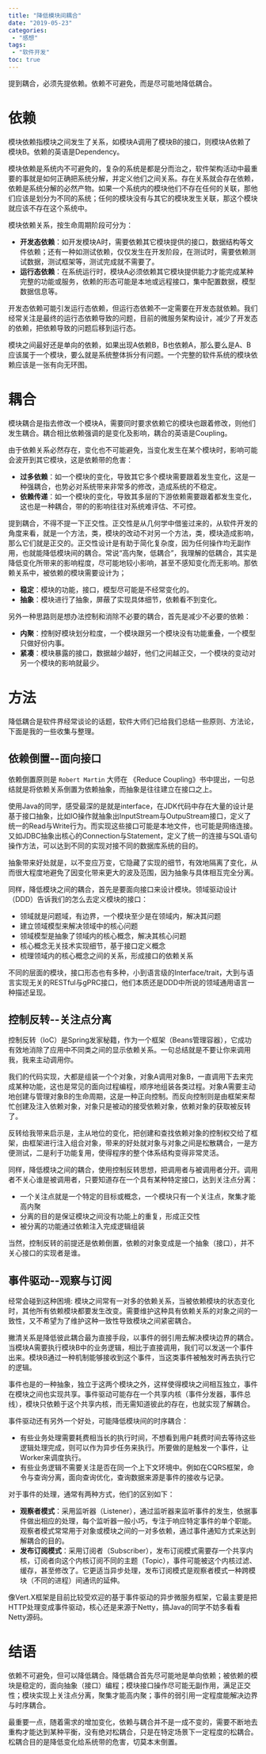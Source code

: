 ```yaml
---
title: "降低模块间耦合"
date: "2019-05-23"
categories:
 - "感想"
tags:
 - "软件开发"
toc: true
---
```


提到耦合，必须先提依赖。依赖不可避免，而是尽可能地降低耦合。

# 依赖

模块依赖指模块之间发生了关系，如模块A调用了模块B的接口，则模块A依赖了模块B。依赖的英语是Dependency。

模块依赖是系统内不可避免的，复杂的系统是都是分而治之，软件架构活动中最重要的事就是如何正确把系统分解，并定义他们之间关系。存在关系就会存在依赖，依赖是系统分解的必然产物。如果一个系统内的模块他们不存在任何的关联，那他们应该是划分为不同的系统；任何的模块没有与其它的模块发生关联，那这个模块就应该不存在这个系统中。

模块依赖关系，按生命周期阶段可分为：

 - **开发态依赖**：如开发模块A时，需要依赖其它模块提供的接口，数据结构等文件依赖；还有一种如测试依赖，仅仅发生在开发阶段，在测试时，需要依赖测试数据，测试框架等，测试完成就不需要了。
 - **运行态依赖**：在系统运行时，模块A必须依赖其它模块提供能力才能完成某种完整的功能或服务，依赖的形态可能是本地或远程接口，集中配置数据，模型数据信息等。

开发态依赖可能引发运行态依赖，但运行态依赖不一定需要在开发态就依赖。我们经常关注是最终的运行态依赖导致的问题，目前的微服务架构设计，减少了开发态的依赖，把依赖导致的问题后移到运行态。

模块之间最好还是单向的依赖，如果出现A依赖B，B也依赖A，那么要么是A、B应该属于一个模块，要么就是系统整体拆分有问题。一个完整的软件系统的模块依赖应该是一张有向无环图。


<!--more-->

# 耦合

模块耦合是指去修改一个模块A，需要同时要求依赖它的模块也跟着修改，则他们发生耦合。耦合相比依赖强调的是变化及影响，耦合的英语是Coupling。

由于依赖关系必然存在，变化也不可能避免，当变化发生在某个模块时，影响可能会波开到其它模块，这是依赖带的危害：

  - **过多依赖**：如一个模块的变化，导致其它多个模块需要跟着发生变化，这是一种强耦合，也势必对系统带来非常多的修改，造成系统的不稳定。
  - **依赖传递**：如一个模块的变化，导致其多层的下游依赖需要跟着都发生变化，这也是一种耦合，带的的影响往往对系统难评估、不可控。

提到耦合，不得不提一下正交性。正交性是从几何学中借鉴过来的，从软件开发的角度来看，就是一个方法，类，模块的改动不对另一个方法，类，模块造成影响，那么它们就是正交的。正交性设计是有助于简化复杂度，因为任何操作均无副作用，也就能降低模块间的耦合。常说“高内聚，低耦合”，我理解的低耦合，其实是降低变化所带来的影响程度，尽可能地较小影响，甚至不感知变化而无影响。那依赖关系中，被依赖的模块需要设计为；
 
  - **稳定**：模块的功能，接口，模型尽可能是不经常变化的。
  - **抽象**：模块进行了抽象，屏蔽了实现具体细节，依赖看不到变化。
  
另外一种思路则是想办法控制和消除不必要的耦合，首先是减少不必要的依赖：

  - **内聚**：控制好模块划分粒度，一个模块跟另一个模块没有功能重叠，一个模型只做好份内事。
  - **紧凑**：模块暴露的接口，数据越少越好，他们之间越正交，一个模块的变动对另一个模块的影响就最少。

# 方法

降低耦合是软件界经常谈论的话题，软件大师们已给我们总结一些原则、方法论，下面是我的一些收集与整理。

## 依赖倒置--面向接口

依赖倒置原则是 `Robert Martin` 大师在 《Reduce Coupling》书中提出，一句总结就是将依赖关系倒置为依赖抽象，而抽象是往往建立在接口之上。

使用Java的同学，感受最深的是就是interface，在JDK代码中存在大量的设计是基于接口抽象，比如IO操作就抽象出InputStream与OutpuStream接口，定义了统一的Read与Write行为。而实现这些接口可能是本地文件，也可能是网络连接。又如JDBC抽象出核心的Connection与Statement，定义了统一的连接与SQL语句操作方法，可以达到不同的实现对接不同的数据库系统的目的。

抽象带来好处就是，以不变应万变，它隐藏了实现的细节，有效地隔离了变化，从而很大程度地避免了因变化带来更大的波及范围，因为抽象与具体相互完全分离。

同样，降低模块之间的耦合，首先是要面向接口来设计模块。领域驱动设计（DDD）告诉我们的怎么去定义模块的接口：

 - 领域就是问题域，有边界，一个模块至少是在领域内，解决其问题
 - 建立领域模型来解决领域中的核心问题
 - 领域模型是抽象了领域内的核心概念，解决其核心问题
 - 核心概念无关技术实现细节，基于接口定义概念
 - 梳理领域内的核心概念之间的关系，形成接口的依赖关系

不同的层面的模块，接口形态也有多种，小到语言级的Interface/trait，大到与语言实现无关的RESTful与gPRC接口，他们本质还是DDD中所说的领域通用语言一种描述呈现。

## 控制反转--关注点分离

控制反转（IoC）是Spring发家秘籍，作为一个框架（Beans管理容器），它成功有效地消除了应用中不同类之间的显示依赖关系。一句总结就是不要让你来调用我，我来主动调用你。

我们的代码实现，大都是组装一个个对象，对象A调用对象B，一直调用下去来完成某种功能，这也是常见的面向过程编程，顺序地组装各类过程。对象A需要主动地创建与管理对象B的生命周期，这是一种正向控制。而反向控制则是由框架来帮忙创建及注入依赖对象，对象只是被动的接受依赖对象，依赖对象的获取被反转了。

反转给我带来启示是，主从地位的变化，把创建和查找依赖对象的控制权交给了框架，由框架进行注入组合对象，带来的好处就对象与对象之间是松散耦合，一是方便测试，二是利于功能复用，使得程序的整个体系结构变得非常灵活。

同样，降低模块之间的耦合，使用控制反转思想，把调用者与被调用者分开。调用者不关心谁是被调用者，只要知道存在一个具有某种特定接口，达到关注点分离：

 - 一个关注点就是一个特定的目标或概念，一个模块只有一个关注点，聚集才能高内聚
 - 分离的目的是保证模块之间没有功能上的重复，形成正交性
 - 被分离的功能通过依赖注入完成逻辑组装

当然，控制反转的前提还是依赖倒置，依赖的对象变成是一个抽象（接口），并不关心接口的实现者是谁。

## 事件驱动--观察与订阅

经常会碰到这种困境: 模块之间常有一对多的依赖关系，当被依赖模块的状态变化时，其他所有依赖模块都要发生改变。需要维护这种具有依赖关系的对象之间的一致性，又不希望为了维护这种一致性导致模块之间紧密耦合。

撇清关系是降低彼此耦合最为直接手段，以事件的弱引用去解决模块边界的耦合。当模块A需要执行模块B中的业务逻辑，相比于直接调用，我们可以发送一个事件出来。模块B通过一种机制能够接收到这个事件，当这类事件被触发时再去执行它的逻辑。

事件也是的一种抽象，独立于这两个模块之外，这样使得模块之间相互独立，事件在模块之间也实现共享。事件驱动可能存在一个共享内核（事件分发器，事件总线），模块只依赖于这个共享内核，而无需知道彼此的存在，也就实现了解耦合。

事件驱动还有另外一个好处，可能降低模块间的时序耦合：

 - 有些业务处理需要耗费相当长的执行时间，不想看到用户耗费时间去等待这些逻辑处理完成，则可以作为异步任务来执行。所要做的是触发一个事件，让Worker来调度执行。
 - 有些业务逻辑不需要关注是否在同一个上下文环境中。例如在CQRS框架，命令与查询分离，面向查询优化，查询数据来源是事件的接收与记录。
  
对于事件的处理，通常有两种方式，他们的区别如下：

 - **观察者模式**：采用监听器（Listener），通过监听器来监听事件的发生，依据事件做出相应的处理，每个监听器一般小巧，专注于响应特定事件的单个职能。观察者模式常常用于对象或模块之间的一对多依赖，通过事件通知方式来达到解耦合的目的。
 - **发布订阅模式**：采用订阅者（Subscriber），发布订阅模式需要存一个共享内核，订阅者向这个内核订阅不同的主题（Topic），事件可能被这个内核过滤、缓存，甚至修改了。它更适当异步处理，发布订阅模式是观察者模式一种跨模块（不同的进程）间通讯的延伸。

像Vert.X框架是目前比较受欢迎的基于事件驱动的异步微服务框架，它最主要是把HTTP处理变成事件驱动，核心还是来源于Netty，搞Java的同学不妨多看看Netty源码。

# 结语

依赖不可避免，但可以降低耦合。降低耦合首先尽可能地是单向依赖；被依赖的模块是稳定的，面向抽象（接口）编程；模块接口操作尽可能无副作用，满足正交性；模块实现上关注点分离，聚集才能高内聚；事件的弱引用一定程度能解决边界与时序耦合。

最重要一点，随着需求的增加变化，依赖与耦合并不是一成不变的，需要不断地去重构才能达到某种平衡，没有绝对松耦合，只是在特定场景下一定程度的松耦合。松耦合目的是降低变化给系统带的危害，切莫本末倒置。

